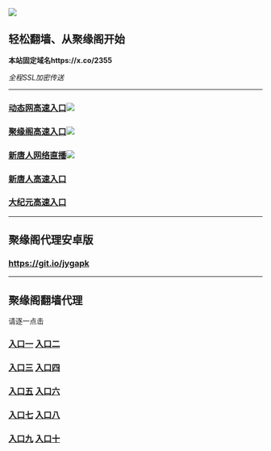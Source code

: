 
![](https://raw.githubusercontent.com/hao369/a/master/j.jpg)



## 轻松翻墙、从聚缘阁开始

**本站固定域名https://x.co/2355**

_全程SSL加密传送_





***

### [动态网高速入口](https://1frtm2skeh.execute-api.ap-northeast-2.amazonaws.com/rte4643636/?id=2)![](https://raw.githubusercontent.com/hao369/a/master/jygdl.gif)

### [聚缘阁高速入口]( https://prq5kkiuj7.execute-api.ap-northeast-1.amazonaws.com/ey3463b)![](https://raw.githubusercontent.com/hao369/a/master/jyg.gif)


### [新唐人网络直播](https://2euxrb1lre.execute-api.ap-northeast-1.amazonaws.com/5252523)![](https://raw.githubusercontent.com/hao369/a/master/jygtj.gif)


### [新唐人高速入口](https://1frtm2skeh.execute-api.ap-northeast-2.amazonaws.com/rte4643636/?id=5)


### [大纪元高速入口](https://1frtm2skeh.execute-api.ap-northeast-2.amazonaws.com/rte4643636/?id=7)



***



##  聚缘阁代理安卓版

### https://git.io/jygapk


***


## 聚缘阁翻墙代理 

请逐一点击

### **[入口一](https://f5jfy2vrvd.execute-api.ap-northeast-2.amazonaws.com/325267)** **[入口二]( https://ey60eln670.execute-api.ap-northeast-2.amazonaws.com/968852f53)**


### **[入口三](https://s3-ap-southeast-1.amazonaws.com/jyg4/jyg.html)**  **[入口四](https://s3-ap-northeast-1.amazonaws.com/jyg9/jyg.html)**

### **[入口五](https://s3.ap-south-1.amazonaws.com/jyg5/jyg.html)**  **[入口六](https://s3-us-west-2.amazonaws.com/jyg7/jyg.html)**


###  **[入口七](https://s3-us-west-1.amazonaws.com/jyg6/jyg.html)**  **[入口八](https://s3-eu-west-1.amazonaws.com/jyg8/jyg.html)**


###  **[入口九](https://s3.eu-central-1.amazonaws.com/jyg3/jyg.html)**  **[入口十](https://s3-ap-southeast-2.amazonaws.com/jyg1/jyg.html)**




